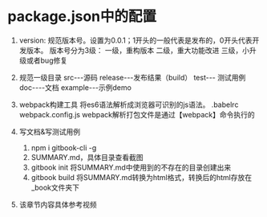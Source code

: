# package.json中的配置
1. version: 规范版本号。设置为0.0.1；1开头的一般代表是发布的，0开头代表开发版本。
    版本号分为3级：
    一级，重构版本
    二级，重大功能改进
    三级，小升级或者bug修复

2. 规范一级目录
    src---源码
    release---发布结果（build）
    test--- 测试用例
    doc----文档
    example---示例demo

3. webpack构建工具
    将es6语法解析成浏览器可识别的js语法。
    .babelrc
    webpack.config.js
    webpack解析打包文件是通过【webpack】命令执行的

4. 写文档&写测试用例
    1. npm i gitbook-cli -g
    2. SUMMARY.md，具体目录查看截图
    3. gitbook init 将SUMMARY.md中使用到的不存在的目录创建出来
    4. gitbook build 将SUMMARY.md转换为html格式，转换后的html存放在_book文件夹下
   
5. 该章节内容具体参考视频